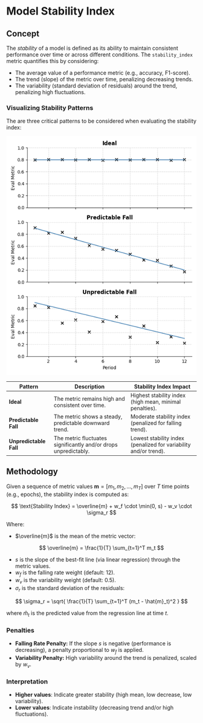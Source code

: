 # Model Stability Index


## Concept

The *stability* of a model is defined as its ability to maintain consistent performance over time or across different conditions. The `stability_index` metric quantifies this by considering:

- The average value of a performance metric (e.g., accuracy, F1-score).
- The trend (slope) of the metric over time, penalizing decreasing trends.
- The variability (standard deviation of residuals) around the trend, penalizing high fluctuations.


### Visualizing Stability Patterns

The are three critical patterns to be considered when evaluating the stability index:

![Stability Patterns](images/stability_patterns.png)

| Pattern | Description | Stability Index Impact |
|---|---|---|
| **Ideal** | The metric remains high and consistent over time. | Highest stability index (high mean, minimal penalties).|
| **Predictable Fall**| The metric shows a steady, predictable downward trend. | Moderate stability index (penalized for falling trend).|
| **Unpredictable Fall** | The metric fluctuates significantly and/or drops unpredictably. | Lowest stability index (penalized for variability and/or trend). |


## Methodology

Given a sequence of metric values $\mathbf{m} = [m_1, m_2, \ldots, m_T]$ over $T$ time points (e.g., epochs), the stability index is computed as:

$$
\text{Stability Index} = \overline{m} + w_f \cdot \min(0, s) - w_v \cdot \sigma_r
$$

Where:

- $\overline{m}$ is the mean of the metric vector:

$$
\overline{m} = \frac{1}{T} \sum_{t=1}^T m_t
$$

- $s$ is the slope of the best-fit line (via linear regression) through the metric values.
- $w_f$ is the falling rate weight (default: 12).
- $w_v$ is the variability weight (default: 0.5).
- $\sigma_r$ is the standard deviation of the residuals:

$$
\sigma_r = \sqrt{ \frac{1}{T} \sum_{t=1}^T (m_t - \hat{m}_t)^2 }
$$

where $\hat{m}_t$ is the predicted value from the regression line at time $t$.

### Penalties

- **Falling Rate Penalty:** If the slope $s$ is negative (performance is decreasing), a penalty proportional to $w_f$ is applied.
- **Variability Penalty:** High variability around the trend is penalized, scaled by $w_v$.


### Interpretation

- **Higher values**: Indicate greater stability (high mean, low decrease, low variability).
- **Lower values**: Indicate instability (decreasing trend and/or high fluctuations).